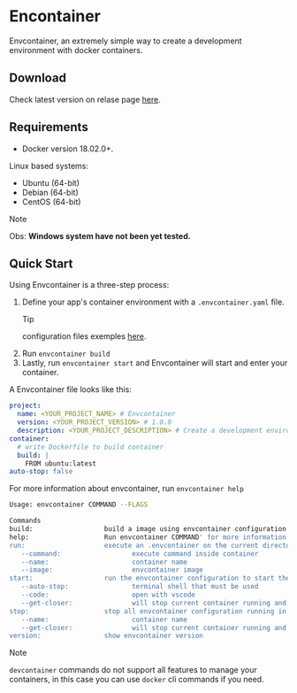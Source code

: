 # Encontainer
Envcontainer, an extremely simple way to create a development environment with docker containers.

## Download
Check latest version on relase page [here](https://github.com/ErickMaria/envcontainer/releases).

## Requirements

- Docker version 18.02.0+.

Linux based systems:
- Ubuntu (64-bit)
- Debian (64-bit)
- CentOS (64-bit)
> [!NOTE] 
> Obs: **Windows system have not been yet tested.**


## Quick Start

Using Envcontainer is a three-step process:

1. Define your app's container environment with a `.envcontainer.yaml` file.
    > [!TIP]
    > configuration files exemples [here](docs/configuration-files/READMED.md).
2. Run `envcontainer build`
3. Lastly, run `envcontainer start` and Envcontainer will start and enter your container.

A Envcontainer file looks like this:

```yaml
project:
  name: <YOUR_PROJECT_NAME> # Envcontainer
  version: <YOUR_PROJECT_VERSION> # 1.0.0
  description: <YOUR_PROJECT_DESCRIPTION> # Create a development environment for Envcontainer Application.
container:
  # write Dockerfile to build container
  build: |
    FROM ubuntu:latest
auto-stop: false

```
For more information about envcontainer, run `envcontainer help` 
 
 ```bash
Usage: envcontainer COMMAND --FLAGS

Commands
build:                  build a image using envcontainer configuration in the current directory
help:                   Run envcontainer COMMAND' for more information on a command. See: 'envcontainer help'
run:                    execute an .envcontainer on the current directory without saving it locally
    --command:                  execute command inside container
    --name:                     container name
    --image:                    envcontainer image
start:                  run the envcontainer configuration to start the container and link it to the current directory
    --auto-stop:                terminal shell that must be used
    --code:                     open with vscode
    --get-closer:               will stop current container running and get the closest config file to run a new container
stop:                   stop all envcontainer configuration running in the current directory
    --name:                     container name
    --get-closer:               will stop current container running and get the closest config file to run a new container
version:                show envcontainer version
```

> [!NOTE] 
> `devcontainer` commands do not support all features to manage your containers, in this case you can use `docker` cli commands if you need.